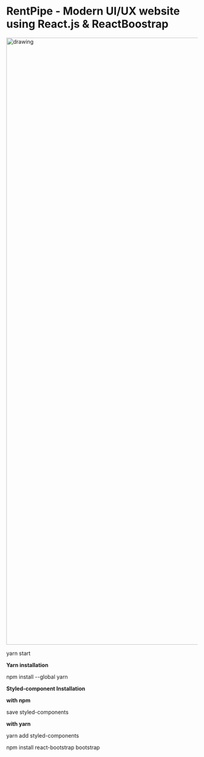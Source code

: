 # RentPipe - Modern UI/UX website using React.js & ReactBoostrap

<img src="https://i.ibb.co/YyCmfj1/React-Project2.png" alt="drawing" width="1600"/>

yarn start

**Yarn installation**

npm install --global yarn

**Styled-component Installation**

**with npm**

save styled-components

**with yarn**

yarn add styled-components

npm install react-bootstrap bootstrap
